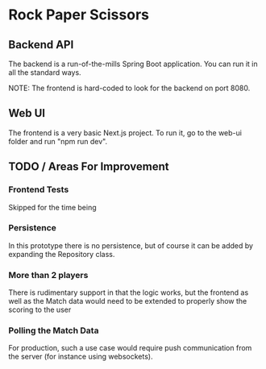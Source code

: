 # Rock Paper Scissors

## Backend API

The backend is a run-of-the-mills Spring Boot application. You can run it in all the standard ways.

NOTE: The frontend is hard-coded to look for the backend on port 8080.

## Web UI

The frontend is a very basic Next.js project. To run it, go to the web-ui folder and run "npm run dev".

## TODO / Areas For Improvement

### Frontend Tests

Skipped for the time being

### Persistence

In this prototype there is no persistence, but of course it can be added by expanding the Repository class.

### More than 2 players

There is rudimentary support in that the logic works, but the frontend as well as the Match data would need to be extended to properly show the scoring to the user

### Polling the Match Data

For production, such a use case would require push communication from the server (for instance using websockets).

